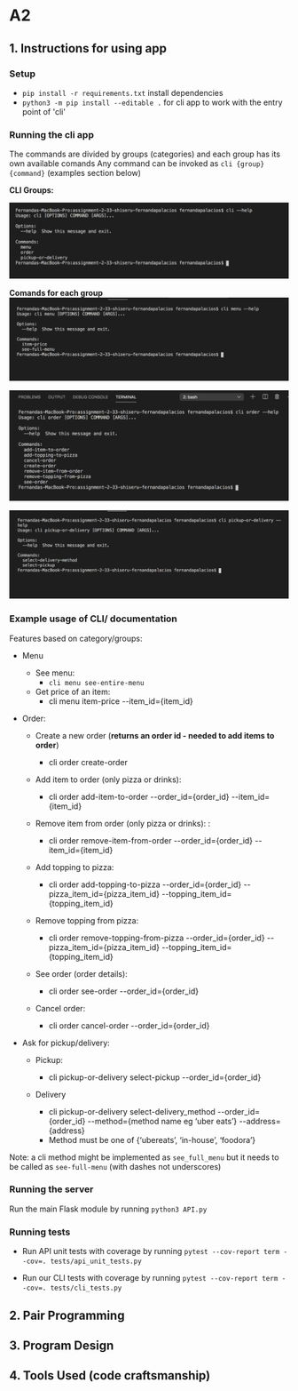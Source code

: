 # A2


## 1. Instructions for using app

### Setup
- `pip install -r requirements.txt` install dependencies
- `python3 -m pip install --editable .` for cli app to work with the entry point of 'cli'


### Running the cli app
The commands are divided by groups (categories) and each group has its own available comands
Any command can be invoked as `cli {group} {command}` (examples section below)

**CLI Groups:**

![alt text](cli_instructions_pictures/groups.png)


**Comands for each group**
![alt text](cli_instructions_pictures/menu_commands.png)

![alt text](cli_instructions_pictures/order_commands.png)

![alt text](cli_instructions_pictures/pickup-or-delivery_commands.png)

### Example usage of CLI/ documentation



Features based on category/groups:

- Menu
  - See  menu: 
    -  `cli menu see-entire-menu`
  - Get price of an item:
    - cli menu item-price --item_id={item_id}

- Order: 
  - Create a new order (**returns an order id - needed to add items to order**) 
    - cli order create-order

  - Add item to order (only pizza or drinks): 
    - cli order add-item-to-order --order_id={order_id} --item_id={item_id}

  - Remove item from order  (only pizza or drinks): : 
     - cli order remove-item-from-order --order_id={order_id} --item_id={item_id}

  - Add topping to pizza: 
    - cli order add-topping-to-pizza --order_id={order_id} --pizza_item_id={pizza_item_id} --topping_item_id={topping_item_id}

  - Remove topping from pizza: 
    - cli order remove-topping-from-pizza --order_id={order_id} --pizza_item_id={pizza_item_id} --topping_item_id={topping_item_id}

  - See order (order details): 
    - cli order see-order --order_id={order_id}

  - Cancel order: 
    - cli order cancel-order --order_id={order_id}

- Ask for pickup/delivery:
    - Pickup:
      - cli  pickup-or-delivery select-pickup --order_id={order_id}

    - Delivery
      -  cli  pickup-or-delivery select-delivery_method --order_id={order_id} --method={method name eg ‘uber eats’} --address={address}
      - Method must be one of {‘ubereats’, ‘in-house’, ‘foodora’}



Note: a cli method might be implemented as `see_full_menu` but it needs to be called as `see-full-menu` (with dashes not underscores) 


### Running the server
Run the main Flask module by running `python3 API.py`

### Running tests
- Run API unit tests with coverage by running `pytest --cov-report term --cov=. tests/api_unit_tests.py`

- Run our CLI tests with coverage by running `pytest --cov-report term --cov=. tests/cli_tests.py`


## 2. Pair Programming

## 3. Program Design

## 4. Tools Used (code craftsmanship)


